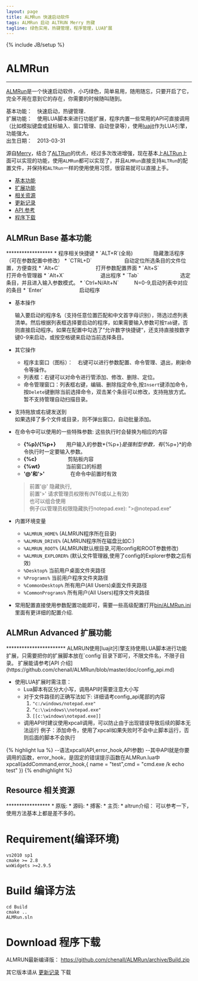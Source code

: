 ```yaml
---
layout: page
title: ALMRun 快速启动软件
tags: ALMRun 启动 ALTRUN Merry 热键
tagline: 绿色实用，热键管理，程序管理，LUA扩展
---
```

{% include JB/setup %}


ALMRun
=======
*******
   [ALMRun]是一个快速启动软件，小巧绿色，简单易用，随用随忘，只要开启了它，完全不用在意到它的存在，你需要的时候随叫随到。

   基本功能：　快速启动，热键管理．  
   扩展功能：　使用LUA脚本来进行功能扩展，程序内置一些常用的API可直接调用（比如模拟键盘或鼠标输入、窗口管理、自动登录等），使用[luajit]作为LUA引擎，功能强大。  
   出生日期：　2013-03-31  

   源自[Merry]，结合了[ALTRun]的优点，经过多次改进增强，现在基本上[ALTRun]上面可以实现的功能，使用`ALMRun`都可以实现了，并且`ALMRun`直接支持`ALTRun`的配置文件，并保持和`ALTRun`一样的使用使用习惯，很容易就可以直接上手。

* [基本功能](#ALMRUN_BASE)
* [扩展功能](#ALMRun_Advanced)
* [相关资源](#ALMRun_resource)
* [更新记录]
* [API 参考](https://github.com/chenall/ALMRun/blob/master/doc/config_api.md)
* [程序下载](https://github.com/chenall/ALMRun/archive/Build.zip)

<h2 id="ALMRUN_BASE">ALMRun Base 基本功能</h2>
******************
*	程序相关快捷键
    * `ALT+R`(全局)　　　　隐藏激活程序（可在参数配置中修改）
    * `CTRL+D`　　 　　　　自动定位所选条目的文件位置，方便查找
    * `Alt+C`　　　　　　　打开参数配置界面
    * `Alt+S`　　　　　　　打开命令管理器
    * `Alt+X`　　　　　　　退出程序
    * `Tab`　　　　　　　　选定条目，并且进入输入参数模式。
    * `Ctrl+N/Alt+N`　　　N=0-9,启动列表中对应的条目
    * `Enter`　　　　　　　启动程序

*   基本操作

    输入要启动的程序名（支持任意位置匹配和中文首字母识别），筛选过虑列表清单。然后根据列表框选择要启动的程序，如果需要输入参数可按`Tab`键，否则直接启动程序。如果在配置中勾选了“允许数字快捷键“，还支持直接按数字键0-9来启动，或按空格键来启动当前选择条目。
*	其它操作
    * 程序主窗口（图标）：　右键可以进行参数配置、命令管理、退出，刷新命令等操作。
    * 列表框：右键可以对命令进行管添加、修改、删除、定位。
    * 命令管理窗口：列表框右键，编辑、删除指定命令,按`Insert`键添加命令，按`Delete`键删除当前选择命令，双击某个条目可以修改，支持拖放方式。暂不支持管理自动扫描目录。
*   支持拖放或右键发送到  
    如果选择了多个文件或目录，则不弹出窗口，自动批量添加。

*   在命令中可以使用的一些特殊参数: 这些执行时会替换为相应的内容
	* **{&#37;p}/{&#37;p+}**　　用户输入的参数*{&#37;p+}*是强制型参数，有*{&#37;p+}*的命令执行时一定要输入参数。
	* **{&#37;c}**　　　　　　剪贴板内容
	* **{&#37;wt}**　　　　　当前窗口的标题
	* **'@'和'>'**　　　　　在命令中前置时有效
	>前置'@' 隐藏执行,   
	前置'>' 请求管理员权限有(NT6或以上有效)  
    也可以组合使用  
    例子(以管理员权限隐藏执行notepad.exe): ">@notepad.exe“

*   内置环境变量
    * `%ALMRUN_HOME%`	(ALMRUN程序所在目录)
    * `%ALMRUN_DRIVE%` 	(ALMRUN程序所在磁盘比如C:)
    * `%ALMRUN_ROOT%`	(ALMRUN默认根目录,可用config和ROOT参数修改)
    * `%ALMRUN_EXPLORER%`	(默认文件管理器,使用了config的Explorer参数之后有效)
    * `%Desktop%`		当前用户桌面文件夹路径
    * `%Programs%`		当前用户程序文件夹路径
    * `%CommonDesktop%`	所有用户(All Users)桌面文件夹路径
    * `%CommonPrograms%` 	所有用户(All Users)程序文件夹路径

*  常用配置直接使用参数配置功能即可，需要一些高级配置打开[bin/ALMRun.ini](https://github.com/chenall/ALMRun/blob/master/bin/ALMRun.ini)里面有更详细的配置介绍.

<h2 id="ALMRun_Advanced">ALMRun Advanced 扩展功能</h2>
***********************
  ALMRUN使用[luajit]引擎支持使用LUA脚本进行功能扩展，只需要把你的扩展脚本放在`config`目录下即可，不限文件名，不限子目录。
  扩展能请参考[API 介绍](https://github.com/chenall/ALMRun/blob/master/doc/config_api.md)

  * 使用LUA扩展时需注意：
    * Lua脚本有区分大小写，调用API时需要注意大小写
    * 对于文件路径的正确写法如下: 详细请考config_api尾部的内容
      1. `"c:/windows/notepad.exe"`
      2. `“c:\\windows\\notepad.exe"`
      3. `[[c:\windows\notepad.exe]]`
    * 调用API时建议使用xpcall调用，可以防止由于出现错误导致后续的脚本无法运行 
      例子：添加命令，使用了xpcall如果失败时不会中止脚本运行，否则后面的脚本不会执行

{% highlight lua %}
	--语法xpcall(API,error_hook,API参数)
	--其中API就是你要调用的函数，error_hook，是固定的错误提示函数在ALMRun.lua中
	xpcall(addCommand,error_hook,{ name = "test",cmd = "cmd.exe /k echo test" })
{% endhighlight %}
   
<h2 id="ALMRun_resource">
Resource 相关资源
</h2>
*****************
* 原版: <http://code.google.com/p/name5566-merry/>  
* 源码: <https://github.com/chenall/ALMRun>  
* 搏客: <http://chenall.net/post/alrun-merry/>  
* 主页: <http://almrun.chenall.net>  
* altrun介绍：<http://xbeta.info/altrun.htm> 可以参考一下，使用方法基本上都是差不多的。

[Merry]:http://code.google.com/p/name5566-merry/
[ALTRUN]:https://code.google.com/p/altrun/
[ALMRUN]:http://almrun.chenall.net/
[luajit]:http://luajit.org/
[更新记录]:update_log.html
Requirement(编译环境)
======================
	vs2010 sp1
	cmake >= 2.8
	wxWidgets >=2.9.5

Build 编译方法
===================
	cd Build
	cmake ..
	ALMRun.sln

Download 程序下载
===================

ALMRUN最新编译版： <https://github.com/chenall/ALMRun/archive/Build.zip>

其它版本请从 [更新记录] 下载

